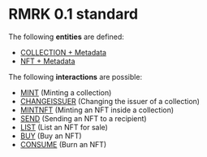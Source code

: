 # RMRK 0.1 standard

The following **entities** are defined:

- [COLLECTION + Metadata](entities/collection.md)
- [NFT + Metadata](entities/nft.md)

The following **interactions** are possible:

- [MINT](interactions/mint.md) (Minting a collection)
- [CHANGEISSUER](interactions/changeissuer.md) (Changing the issuer of a collection)
- [MINTNFT](interactions/mintnft.md) (Minting an NFT inside a collection)
- [SEND](interactions/send.md) (Sending an NFT to a recipient)
- [LIST](interactions/list.md) (List an NFT for sale)
- [BUY](interactions/buy.md) (Buy an NFT)
- [CONSUME](interactions/consume.md) (Burn an NFT)
